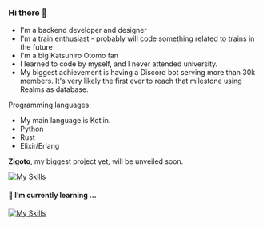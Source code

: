 ### Hi there 👋

- I'm a backend developer and designer
- I'm a train enthusiast - probably will code something related to trains in the future
- I'm a big Katsuhiro Otomo fan
- I learned to code by myself, and I never attended university. 
- My biggest achievement is having a Discord bot serving more than 30k members.  It's very likely the first ever to reach that milestone using Realms as database.  

Programming languages: 
- My main language is Kotlin. 
- Python
- Rust
- Elixir/Erlang

**Zigoto**, my biggest project yet, will be unveiled soon. 


[![My Skills](https://skillicons.dev/icons?i=kotlin,py,raspberrypi,discord,bots,figma,idea,ps&theme=light)](https://skillicons.dev)



#### 🌱 I’m currently learning ...

[![My Skills](https://skillicons.dev/icons?i=elixir,git,js,postgres,rust&theme=light)](https://skillicons.dev)
